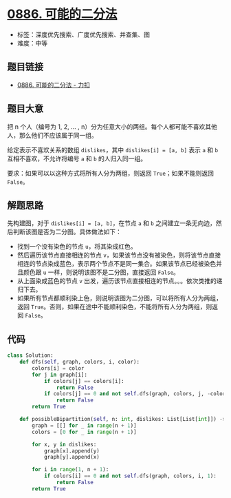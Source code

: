 # [0886. 可能的二分法](https://leetcode.cn/problems/possible-bipartition/)

- 标签：深度优先搜索、广度优先搜索、并查集、图
- 难度：中等

## 题目链接

- [0886. 可能的二分法 - 力扣](https://leetcode.cn/problems/possible-bipartition/)

## 题目大意

把 n 个人（编号为 1, 2, ... , n）分为任意大小的两组。每个人都可能不喜欢其他人，那么他们不应该属于同一组。

给定表示不喜欢关系的数组 `dislikes`，其中 `dislikes[i] = [a, b]` 表示 `a` 和 `b` 互相不喜欢，不允许将编号 `a` 和 `b` 的人归入同一组。

要求：如果可以以这种方式将所有人分为两组，则返回 `True`；如果不能则返回 `False`。

## 解题思路

先构建图，对于 `dislikes[i] = [a, b]`，在节点 `a` 和 `b` 之间建立一条无向边，然后判断该图是否为二分图。具体做法如下：

- 找到一个没有染色的节点 `u`，将其染成红色。
- 然后遍历该节点直接相连的节点 `v`，如果该节点没有被染色，则将该节点直接相连的节点染成蓝色，表示两个节点不是同一集合。如果该节点已经被染色并且颜色跟 `u` 一样，则说明该图不是二分图，直接返回 `False`。
- 从上面染成蓝色的节点 `v` 出发，遍历该节点直接相连的节点。。。依次类推的递归下去。
- 如果所有节点都顺利染上色，则说明该图为二分图，可以将所有人分为两组，返回 `True`。否则，如果在途中不能顺利染色，不能将所有人分为两组，则返回 `False`。

## 代码

```python
class Solution:
    def dfs(self, graph, colors, i, color):
        colors[i] = color
        for j in graph[i]:
            if colors[j] == colors[i]:
                return False
            if colors[j] == 0 and not self.dfs(graph, colors, j, -color):
                return False
        return True

    def possibleBipartition(self, n: int, dislikes: List[List[int]]) -> bool:
        graph = [[] for _ in range(n + 1)]
        colors = [0 for _ in range(n + 1)]

        for x, y in dislikes:
            graph[x].append(y)
            graph[y].append(x)

        for i in range(1, n + 1):
            if colors[i] == 0 and not self.dfs(graph, colors, i, 1):
                return False
        return True
```

